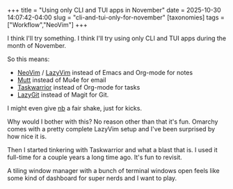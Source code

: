 +++
title = "Using only CLI and TUI apps in November"
date = 2025-10-30 14:07:42-04:00
slug = "cli-and-tui-only-for-november"
[taxonomies]
tags = ["Workflow","NeoVim"]
+++

I think I'll try something. I think I'll try using only CLI and TUI apps during the month of November.

So this means:

- [NeoVim](https://neovim.io/) / [LazyVim](https://www.lazyvim.org/) instead of Emacs and Org-mode for notes
- [Mutt](https://mutt.org) instead of Mu4e for email
- [Taskwarrior](https://linkarzu.com/posts/neovim/markdown-setup-2025/) instead of Org-mode for tasks
- [LazyGit](https://github.com/jesseduffield/lazygit) instead of Magit for Git.

I might even give [nb](https://xwmx.github.io/nb/#home) a fair shake, just for kicks.

Why would I bother with this? No reason other than that it's fun. Omarchy comes with a pretty complete LazyVim setup and I've been surprised by how nice it is.

Then I started tinkering with Taskwarrior and what a blast that is. I used it full-time for a couple years a long time ago. It's fun to revisit.

A tiling window manager with a bunch of terminal windows open feels like some kind of dashboard for super nerds and I want to play.
